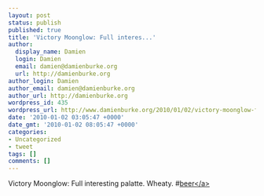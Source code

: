 ```yaml
---
layout: post
status: publish
published: true
title: 'Victory Moonglow: Full interes...'
author:
  display_name: Damien
  login: Damien
  email: damien@damienburke.org
  url: http://damienburke.org
author_login: Damien
author_email: damien@damienburke.org
author_url: http://damienburke.org
wordpress_id: 435
wordpress_url: http://www.damienburke.org/2010/01/02/victory-moonglow-full-interes/
date: '2010-01-02 03:05:47 +0000'
date_gmt: '2010-01-02 08:05:47 +0000'
categories:
- Uncategorized
- tweet
tags: []
comments: []
---
```

<p>Victory Moonglow: Full interesting palatte. Wheaty. #<a href="http:&#47;&#47;search.twitter.com&#47;search?q=%23beer" class="aktt_hashtag">beer<&#47;a></p>
